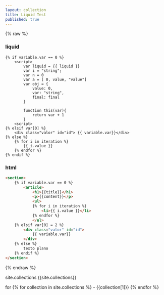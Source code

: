 ```yaml
---
layout: collection
title: Liquid Test
published: true
---
```

{% raw %}

### liquid 

```liquid
{% if variable.var == 0 %}
    <script> 
        var liquid = {{ liquid }}
        var i = "string";
        var n = 0
        var a = [ 0, value, "value"]
        var obj = {
            value: 0,
            var: "string",
            final: final 
        }

        function this(var){
            return var + 1 
        }
    <script>
{% elsif var[0] %}
    <div class="valor" id="id"> {{ variable.var}}</div>
{% else %}
    {% for i in iteration %}
        {{ i.value }}
    {% endfor %}
{% endif %}
```

### html
```html
<section>
    {% if variable.var == 0 %}
        <article>
            <h1>{{title}}</h1>
            <p>{{content}}</p>
            <ul>
            {% for i in iteration %}
                <li>{{ i.value }}</li>
            {% endfor %}
            </ul>
    {% elsif var[0] = 2 %}
        <div class="valor" id="id"> 
            {{ variable.var}}
        </div>
    {% else %}
        texto plano
    {% endif %}
</section>
```



{% endraw %}


site.collections
{{site.collections}}

for
{% for collection in site.collections %}
    - {{collection[1]}}
{% endfor %}